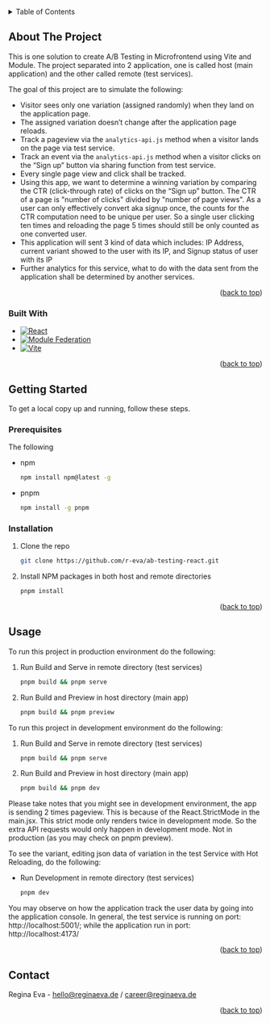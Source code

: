 <a name="readme-top"></a>

<!-- TABLE OF CONTENTS -->
<details>
  <summary>Table of Contents</summary>
  <ol>
    <li>
      <a href="#about-the-project">About The Project</a>
      <ul>
        <li><a href="#built-with">Built With</a></li>
      </ul>
    </li>
    <li>
      <a href="#getting-started">Getting Started</a>
      <ul>
        <li><a href="#prerequisites">Prerequisites</a></li>
        <li><a href="#installation">Installation</a></li>
      </ul>
    </li>
    <li><a href="#usage">Usage</a></li>
    <li><a href="#contact">Contact</a></li>
  </ol>
</details>

<!-- ABOUT THE PROJECT -->

## About The Project

This is one solution to create A/B Testing in Microfrontend using Vite and Module. The project separated into 2 application, one is called host (main application) and the other called remote (test services).

The goal of this project are to simulate the following:

- Visitor sees only one variation (assigned randomly) when they land on the application page.
- The assigned variation doesn’t change after the application page reloads.
- Track a pageview via the `analytics-api.js` method when a visitor lands on the page via test service.
- Track an event via the `analytics-api.js` method when a visitor clicks on the “Sign up” button via sharing function from test service.
- Every single page view and click shall be tracked.
- Using this app, we want to determine a winning variation by comparing the CTR (click-through rate) of clicks on the “Sign up” button. The CTR of a page is "number of clicks" divided by "number of page views". As a user can only effectively convert aka signup once, the counts for the CTR computation need to be unique per user. So a single user clicking ten times and reloading the page 5 times should still be only counted as one converted user.
- This application will sent 3 kind of data which includes: IP Address, current variant showed to the user with its IP, and Signup status of user with its IP
- Further analytics for this service, what to do with the data sent from the application shall be determined by another services.

<p align="right">(<a href="#readme-top">back to top</a>)</p>

### Built With

- [![React][React.js]][React-url]
- [![Module Federation][Module-federation]][Webpack-url]
- [![Vite][Vitejs.dev]][Vite-url]

<p align="right">(<a href="#readme-top">back to top</a>)</p>

<!-- GETTING STARTED -->

## Getting Started

To get a local copy up and running, follow these steps.

### Prerequisites

The following

- npm
  ```sh
  npm install npm@latest -g
  ```
- pnpm
  ```sh
  npm install -g pnpm
  ```

### Installation

1. Clone the repo
   ```sh
   git clone https://github.com/r-eva/ab-testing-react.git
   ```
2. Install NPM packages in both host and remote directories
   ```sh
   pnpm install
   ```

<p align="right">(<a href="#readme-top">back to top</a>)</p>

<!-- USAGE EXAMPLES -->

## Usage

To run this project in production environment do the following:

1. Run Build and Serve in remote directory (test services)
   ```sh
   pnpm build && pnpm serve
   ```
2. Run Build and Preview in host directory (main app)
   ```sh
   pnpm build && pnpm preview
   ```

To run this project in development environment do the following:

1. Run Build and Serve in remote directory (test services)
   ```sh
   pnpm build && pnpm serve
   ```
2. Run Build and Preview in host directory (main app)
   ```sh
   pnpm build && pnpm dev
   ```

Please take notes that you might see in development environment, the app is sending 2 times pageview. This is because of the React.StrictMode in the main.jsx. This strict mode only renders twice in development mode. So the extra API requests would only happen in development mode. Not in production (as you may check on pnpm preview).

To see the variant, editing json data of variation in the test Service with Hot Reloading, do the following:

- Run Development in remote directory (test services)
  ```sh
  pnpm dev
  ```

You may observe on how the application track the user data by going into the application console.
In general, the test service is running on port: http://localhost:5001/; while the application run in port: http://localhost:4173/

<p align="right">(<a href="#readme-top">back to top</a>)</p>

<!-- CONTACT -->

## Contact

Regina Eva - hello@reginaeva.de / career@reginaeva.de

<p align="right">(<a href="#readme-top">back to top</a>)</p>

<!-- MARKDOWN LINKS & IMAGES -->

[React.js]: https://img.shields.io/badge/React-20232A?style=for-the-badge&logo=react&logoColor=61DAFB
[React-url]: https://reactjs.org/
[Module-federation]: https://img.icons8.com/?size=48&id=sOWbK4N3cxGh&format=png
[Webpack-url]: https://webpack.js.org/concepts/module-federation/
[Vitejs.dev]: https://vitejs.dev/viteconf.svg
[Vite-url]: https://vitejs.dev/
